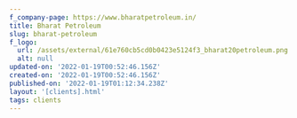 ```yaml
---
f_company-page: https://www.bharatpetroleum.in/
title: Bharat Petroleum
slug: bharat-petroleum
f_logo:
  url: /assets/external/61e760cb5cd0b0423e5124f3_bharat20petroleum.png
  alt: null
updated-on: '2022-01-19T00:52:46.156Z'
created-on: '2022-01-19T00:52:46.156Z'
published-on: '2022-01-19T01:12:34.238Z'
layout: '[clients].html'
tags: clients
---
```



